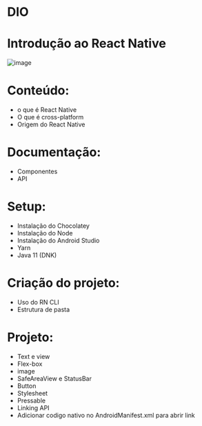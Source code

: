 # DIO
# Introdução ao React Native

![image](https://user-images.githubusercontent.com/104567837/174653196-93eccd4f-1ac8-4efa-ac5b-f009cb0e6fa4.png)

# Conteúdo:
 - o que é React Native
 - O que é cross-platform
 - Origem do React Native
#  Documentação:
  - Componentes
  - API
# Setup:
 - Instalação do Chocolatey
 - Instalação do Node
 - Instalação do Android Studio
 - Yarn
 - Java 11 (DNK)
# Criação do projeto:
 - Uso do RN CLI
 - Estrutura de pasta
# Projeto: 
 - Text e view
 - Flex-box
 - image
 - SafeAreaView e StatusBar
 - Button
 - Stylesheet
 - Pressable
 - Linking API
 - Adicionar codigo nativo no AndroidManifest.xml para abrir link
